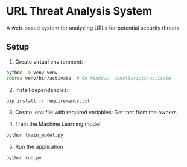 # URL Threat Analysis System

A web-based system for analyzing URLs for potential security threats.

## Setup

1. Create virtual environment:
```bash
python -m venv venv
source venv/bin/activate  # On Windows: venv\Scripts\activate
```

2. Install dependencies:
```bash
pip install -r requirements.txt
```

3. Create .env file with required variables:
Get that from the owners. 

4. Train the Machine Learning model
```bash
python train_model.py
```

5. Run the application
```bash
python run.py
```